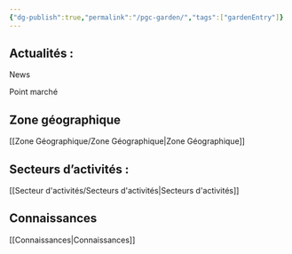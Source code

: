 ```yaml
---
{"dg-publish":true,"permalink":"/pgc-garden/","tags":["gardenEntry"]}
---
```


## **Actualités :**

News

Point marché

## **Zone géographique**

[[Zone Géographique/Zone Géographique\|Zone Géographique]]

## **Secteurs d’activités :**

[[Secteur d'activités/Secteurs d'activités\|Secteurs d'activités]]



##  Connaissances 

[[Connaissances\|Connaissances]]



